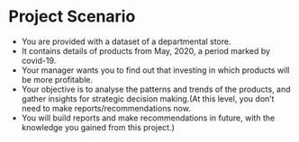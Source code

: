 # Project Scenario
* You are provided with a dataset of a departmental store.
* It contains details of products from May, 2020, a period marked by covid-19.
* Your manager wants you to find out that investing in which products will be more profitable.
* Your objective is to analyse the patterns and trends of the products, and gather insights for 
  strategic decision making.(At this level, you don’t need to make reports/recommendations now.
* You will build reports and make recommendations in future, with the knowledge you gained from 
  this project.)
